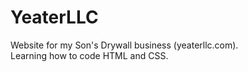 # YeaterLLC
 Website for my Son's Drywall business (yeaterllc.com).  
 Learning how to code HTML and CSS.
